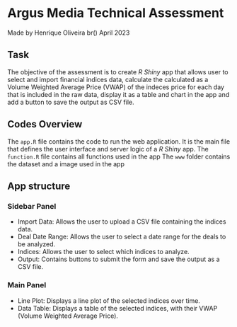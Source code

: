 # Argus Media Technical Assessment
Made by Henrique Oliveira
br()
April 2023

## Task
The objective of the assessment is to create *R Shiny* app that allows user to select and import financial indices data, calculate the calculated as a Volume Weighted Average Price (VWAP) of the indeces price for each day that is included in the raw data, display it as a table and chart in the app and add a button to save the output as CSV file.

## Codes Overview
The `app.R` file contains the code to run the web application. It is the main file that defines the user interface and server logic of a *R Shiny* app.
The `function.R` file contains all functions used in the app
The `www` folder contains the dataset and a image used in the app 

## App structure

### Sidebar Panel
* Import Data: Allows the user to upload a CSV file containing the indices data.
* Deal Date Range: Allows the user to select a date range for the deals to be analyzed.
* Indices: Allows the user to select which indices to analyze.
* Output: Contains buttons to submit the form and save the output as a CSV file.

### Main Panel
* Line Plot: Displays a line plot of the selected indices over time.
* Data Table: Displays a table of the selected indices, with their VWAP (Volume Weighted Average Price).
